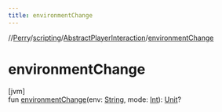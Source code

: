 ```yaml
---
title: environmentChange
---
```

//[Perry](../../../index.html)/[scripting](../index.html)/[AbstractPlayerInteraction](index.html)/[environmentChange](environment-change.html)



# environmentChange



[jvm]\
fun [environmentChange](environment-change.html)(env: [String](https://kotlinlang.org/api/latest/jvm/stdlib/kotlin/-string/index.html), mode: [Int](https://kotlinlang.org/api/latest/jvm/stdlib/kotlin/-int/index.html)): [Unit](https://kotlinlang.org/api/latest/jvm/stdlib/kotlin/-unit/index.html)?




